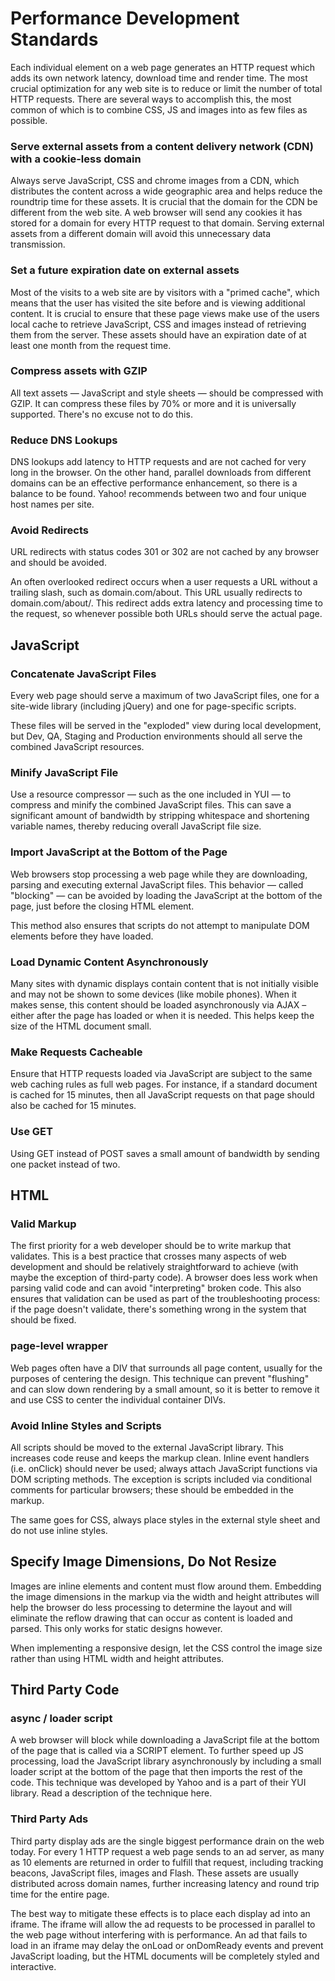 # Performance Development Standards
Each individual element on a web page generates an HTTP request which adds its own network latency, download time and render time. The most crucial optimization for any web site is to reduce or limit the number of total HTTP requests. There are several ways to accomplish this, the most common of which is to combine CSS, JS and images into as few files as possible.

### Serve external assets from a content delivery network (CDN) with a cookie-less domain
Always serve JavaScript, CSS and chrome images from a CDN, which distributes the content across a wide geographic area and helps reduce the roundtrip time for these assets. It is crucial that the domain for the CDN be different from the web site. A web browser will send any cookies it has stored for a domain for every HTTP request to that domain. Serving external assets from a different domain will avoid this unnecessary data transmission.

### Set a future expiration date on external assets
Most of the visits to a web site are by visitors with a "primed cache", which means that the user has visited the site before and is viewing additional content. It is crucial to ensure that these page views make use of the users local cache to retrieve JavaScript, CSS and images instead of retrieving them from the server. These assets should have an expiration date of at least one month from the request time.

### Compress assets with GZIP
All text assets — JavaScript and style sheets — should be compressed with GZIP. It can compress these files by 70% or more and it is universally supported. There's no excuse not to do this.

### Reduce DNS Lookups
DNS lookups add latency to HTTP requests and are not cached for very long in the browser. On the other hand, parallel downloads from different domains can be an effective performance enhancement, so there is a balance to be found. Yahoo! recommends between two and four unique host names per site.

### Avoid Redirects
URL redirects with status codes 301 or 302 are not cached by any browser and should be avoided. 

An often overlooked redirect occurs when a user requests a URL without a trailing slash, such as domain.com/about. This URL usually redirects to domain.com/about/. This redirect adds extra latency and processing time to the request, so whenever possible both URLs should serve the actual page.

## JavaScript

### Concatenate JavaScript Files
Every web page should serve a maximum of two JavaScript files, one for a site-wide library (including jQuery) and one for page-specific scripts. 

These files will be served in the "exploded" view during local development, but Dev, QA, Staging and Production environments should all serve the combined JavaScript resources.

### Minify JavaScript File
Use a resource compressor — such as the one included in YUI — to compress and minify the combined JavaScript files. This can save a significant amount of bandwidth by stripping whitespace and shortening variable names, thereby reducing overall JavaScript file size.

### Import JavaScript at the Bottom of the Page
Web browsers stop processing a web page while they are downloading, parsing and executing external JavaScript files. This behavior — called "blocking" — can be avoided by loading the JavaScript at the bottom of the page, just before the closing HTML element. 

This method also ensures that scripts do not attempt to manipulate DOM elements before they have loaded.

### Load Dynamic Content Asynchronously 
Many sites with dynamic displays contain content that is not initially visible and may not be shown to some devices (like mobile phones). When it makes sense, this content should be loaded asynchronously via AJAX – either after the page has loaded or when it is needed. This helps keep the size of the HTML document small.

### Make Requests Cacheable
Ensure that HTTP requests loaded via JavaScript are subject to the same web caching rules as full web pages. For instance, if a standard document is cached for 15 minutes, then all JavaScript requests on that page should also be cached for 15 minutes.

### Use GET
Using GET instead of POST saves a small amount of bandwidth by sending one packet instead of two.

## HTML

### Valid Markup
The first priority for a web developer should be to write markup that validates. This is a best practice that crosses many aspects of web development and should be relatively straightforward to achieve (with maybe the exception of third-party code). A browser does less work when parsing valid code and can avoid "interpreting" broken code. This also ensures that validation can be used as part of the troubleshooting process: if the page doesn't validate, there's something wrong in the system that should be fixed.

### page-level wrapper
Web pages often have a DIV that surrounds all page content, usually for the purposes of centering the design. This technique can prevent "flushing" and can slow down rendering by a small amount, so it is better to remove it and use CSS to center the individual container DIVs.

### Avoid Inline Styles and Scripts
All scripts should be moved to the external JavaScript library. This increases code reuse and keeps the markup clean. Inline event handlers (i.e. onClick) should never be used; always attach JavaScript functions via DOM scripting methods. The exception is scripts included via conditional comments for particular browsers; these should be embedded in the markup.

The same goes for CSS, always place styles in the external style sheet and do not use inline styles.

## Specify Image Dimensions, Do Not Resize
Images are inline elements and content must flow around them. Embedding the image dimensions in the markup via the width and height attributes will help the browser do less processing to determine the layout and will eliminate the reflow drawing that can occur as content is loaded and parsed. This only works for static designs however.

When implementing a responsive design, let the CSS control the image size rather than using HTML width and height attributes.

## Third Party Code

### async / loader script
A web browser will block while downloading a JavaScript file at the bottom of the page that is called via a SCRIPT element. To further speed up JS processing, load the JavaScript library asynchronously by including a small loader script at the bottom of the page that then imports the rest of the code. This technique was developed by Yahoo and is a part of their YUI library. Read a description of the technique here.

### Third Party Ads
Third party display ads are the single biggest performance drain on the web today. For every 1 HTTP request a web page sends to an ad server, as many as 10 elements are returned in order to fulfill that request, including tracking beacons, JavaScript files, images and Flash. These assets are usually distributed across domain names, further increasing latency and round trip time for the entire page.

The best way to mitigate these effects is to place each display ad into an iframe. The iframe will allow the ad requests to be processed in parallel to the web page without interfering with is performance. An ad that fails to load in an iframe may delay the onLoad or onDomReady events and prevent JavaScript loading, but the HTML documents will be completely styled and interactive.